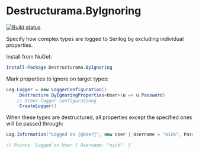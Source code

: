 # Destructurama.ByIgnoring

[![Build status](https://ci.appveyor.com/api/projects/status/051a1av2s5if8924/branch/master?svg=true)](https://ci.appveyor.com/project/Destructurama/by-ignoring/branch/master)

Specify how complex types are logged to Serilog by excluding individual properties.

Install from NuGet:

```powershell
Install-Package Destructurama.ByIgnoring
```

Mark properties to ignore on target types:

```csharp
Log.Logger = new LoggerConfiguration()
    .Destructure.ByIgnoringProperties<User>(u => u.Password)
    // Other logger configurationg
    .CreateLogger()
```

When these types are destructured, all properties except the specified ones will be passed through:

```csharp
Log.Information("Logged on {@User}", new User { Username = "nick", Password = "This is ignored" });

// Prints `Logged on User { Username: "nick"  }`
```

